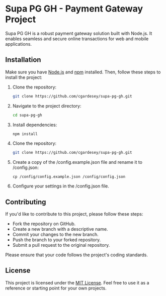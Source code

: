 # Supa PG GH - Payment Gateway Project

Supa PG GH is a robust payment gateway solution built with Node.js. It enables seamless and secure online transactions for web and mobile applications.

## Installation

Make sure you have [Node.js](https://nodejs.org/) and [npm](https://www.npmjs.com/) installed. Then, follow these steps to install the project:

1. Clone the repository:
   ```bash
   git clone https://github.com/cgardesey/supa-pg-gh.git
2. Navigate to the project directory:
   ```bash
   cd supa-pg-gh
3. Install dependencies:
   ```bash
   npm install
4. Clone the repository:
   ```bash
   git clone https://github.com/cgardesey/supa-pg-gh.git
5. Create a copy of the /config.example.json file and rename it to /config.json:
   ```shell
   cp /config/config.example.json /config/config.json
6. Configure your settings in the /config.json file.

## Contributing

If you'd like to contribute to this project, please follow these steps:

- Fork the repository on GitHub.
- Create a new branch with a descriptive name.
- Commit your changes to the new branch.
- Push the branch to your forked repository.
- Submit a pull request to the original repository.

Please ensure that your code follows the project's coding standards.

## License

This project is licensed under the [MIT License](https://opensource.org/licenses/MIT). Feel free to use it as a reference or starting point for your own projects.
